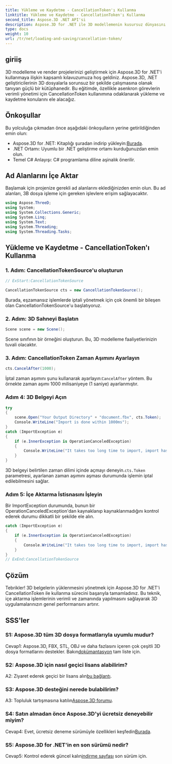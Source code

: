 ```yaml
---
title: Yükleme ve Kaydetme - CancellationToken'ı Kullanma
linktitle: Yükleme ve Kaydetme - CancellationToken'ı Kullanma
second_title: Aspose.3D .NET API'si
description: Aspose.3D for .NET ile 3D modellemenin kusursuz dünyasını keşfedin. CancellationToken'ı kullanarak 3D belgeleri verimli bir şekilde yüklemeyi ve kaydetmeyi öğrenin.
type: docs
weight: 10
url: /tr/net/loading-and-saving/cancellation-token/
---
```

## giriiş

3D modelleme ve render projelerinizi geliştirmek için Aspose.3D for .NET'i kullanmaya ilişkin kapsamlı kılavuzumuza hoş geldiniz. Aspose.3D, .NET geliştiricilerinin 3D dosyalarla sorunsuz bir şekilde çalışmasına olanak tanıyan güçlü bir kütüphanedir. Bu eğitimde, özellikle asenkron görevlerin verimli yönetimi için CancellationToken kullanımına odaklanarak yükleme ve kaydetme konularını ele alacağız.

## Önkoşullar

Bu yolculuğa çıkmadan önce aşağıdaki önkoşulların yerine getirildiğinden emin olun:

-  Aspose.3D for .NET: Kitaplığı şuradan indirip yükleyin:[Burada](https://releases.aspose.com/3d/net/).
- .NET Ortamı: Uyumlu bir .NET geliştirme ortamı kurduğunuzdan emin olun.
- Temel C# Anlayışı: C# programlama diline aşinalık önerilir.

## Ad Alanlarını İçe Aktar

Başlamak için projenize gerekli ad alanlarını eklediğinizden emin olun. Bu ad alanları, 3B dosya işleme için gereken işlevlere erişim sağlayacaktır.

```csharp
using Aspose.ThreeD;
using System;
using System.Collections.Generic;
using System.Linq;
using System.Text;
using System.Threading;
using System.Threading.Tasks;
```

## Yükleme ve Kaydetme - CancellationToken'ı Kullanma

### 1. Adım: CancellationTokenSource'u oluşturun

```csharp
// ExStart:CancellationTokenSource

CancellationTokenSource cts = new CancellationTokenSource();
```

Burada, eşzamansız işlemlerde iptali yönetmek için çok önemli bir bileşen olan CancellationTokenSource'u başlatıyoruz.

### 2. Adım: 3D Sahneyi Başlatın

```csharp
Scene scene = new Scene();
```

Scene sınıfının bir örneğini oluşturun. Bu, 3D modelleme faaliyetlerinizin tuvali olacaktır.

### 3. Adım: CancellationToken Zaman Aşımını Ayarlayın

```csharp
cts.CancelAfter(1000);
```

 İptal zaman aşımını şunu kullanarak ayarlayın:`CancelAfter` yöntem. Bu örnekte zaman aşımı 1000 milisaniyeye (1 saniye) ayarlanmıştır.

### Adım 4: 3D Belgeyi Açın

```csharp
try
{
    scene.Open("Your Output Directory" + "document.fbx", cts.Token);
    Console.WriteLine("Import is done within 1000ms");
}
catch (ImportException e)
{
    if (e.InnerException is OperationCanceledException)
    {
        Console.WriteLine("It takes too long time to import, import has been canceled.");
    }
}
```

 3D belgeyi belirtilen zaman dilimi içinde açmayı deneyin.`cts.Token` parametresi, ayarlanan zaman aşımını aşması durumunda işlemin iptal edilebilmesini sağlar.

### Adım 5: İçe Aktarma İstisnasını İşleyin

Bir ImportException durumunda, bunun bir OperationCanceledException'dan kaynaklanıp kaynaklanmadığını kontrol ederek durumu dikkatli bir şekilde ele alın.

```csharp
catch (ImportException e)
{
    if (e.InnerException is OperationCanceledException)
    {
        Console.WriteLine("It takes too long time to import, import has been canceled.");
    }
}
// ExEnd:CancellationTokenSource
```

## Çözüm

Tebrikler! 3D belgelerin yüklenmesini yönetmek için Aspose.3D for .NET'i CancellationToken ile kullanma sürecini başarıyla tamamladınız. Bu teknik, içe aktarma işlemlerinin verimli ve zamanında yapılmasını sağlayarak 3D uygulamalarınızın genel performansını artırır.

## SSS'ler

### S1: Aspose.3D tüm 3D dosya formatlarıyla uyumlu mudur?

 Cevap1: Aspose.3D, FBX, STL, OBJ ve daha fazlasını içeren çok çeşitli 3D dosya formatlarını destekler. Bakın[dokümantasyon](https://reference.aspose.com/3d/net/) tam liste için.

### S2: Aspose.3D için nasıl geçici lisans alabilirim?

 A2: Ziyaret ederek geçici bir lisans alın[bu bağlantı](https://purchase.aspose.com/temporary-license/).

### S3: Aspose.3D desteğini nerede bulabilirim?

 A3: Topluluk tartışmasına katılın[Aspose.3D forumu](https://forum.aspose.com/c/3d/18).

### S4: Satın almadan önce Aspose.3D'yi ücretsiz deneyebilir miyim?

 Cevap4: Evet, ücretsiz deneme sürümüyle özellikleri keşfedin[Burada](https://releases.aspose.com/).

### S5: Aspose.3D for .NET'in en son sürümü nedir?

 Cevap5: Kontrol ederek güncel kalın[indirme sayfası](https://releases.aspose.com/3d/net/) son sürüm için.